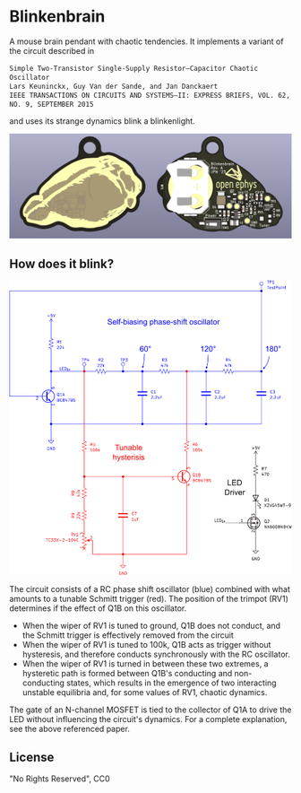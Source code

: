 # Blinkenbrain
A mouse brain pendant with chaotic tendencies. It implements a variant of the circuit described in

```
Simple Two-Transistor Single-Supply Resistor–Capacitor Chaotic Oscillator
Lars Keuninckx, Guy Van der Sande, and Jan Danckaert
IEEE TRANSACTIONS ON CIRCUITS AND SYSTEMS—II: EXPRESS BRIEFS, VOL. 62, NO. 9, SEPTEMBER 2015
```

and uses its strange dynamics blink a blinkenlight.

![Blinkenbrain rev. A](./pcb/images/front-back-render.png)

## How does it blink?
![Chaotic circuit schematic](./pcb/images/circuit-elements.png)

The circuit consists of a RC phase shift oscillator (blue) combined with what amounts to a tunable Schmitt trigger (red).
The position of the trimpot (RV1) determines if the effect of Q1B on this oscillator.

- When the wiper of RV1 is tuned to ground, Q1B does not conduct, and the Schmitt trigger is effectively removed from the circuit
- When the wiper of RV1 is tuned to 100k, Q1B acts as trigger without hysteresis, and therefore conducts synchronously with the
  RC oscillator.
- When the wiper of RV1 is turned in between these two extremes, a hysteretic path is formed between Q1B's conducting and non-conducting states,
  which results in the emergence of two interacting unstable equilibria and, for some values of RV1, chaotic dynamics.

The gate of an N-channel MOSFET is tied to the collector of Q1A to drive the LED without influencing the
circuit's dynamics. For a complete explanation, see the above referenced paper.

## License
"No Rights Reserved", CC0
